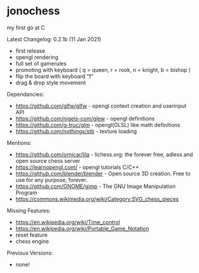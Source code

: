 # jonochess
my first go at C

Latest Changelog: 0.2.1b (11 Jan 2021)
- first release
- opengl rendering
- full set of gamerules
- promoting with keyboard ( q = queen, r = rook, n = knight, b = bishop )
- flip the board with keyboard "f"
- drag & drop style movement

Dependancies:
- https://github.com/glfw/glfw       - opengl context creation and userinput API
- https://github.com/nigels-com/glew - opengl definitions
- https://github.com/g-truc/glm      - opengl(GLSL) like math definitions
- https://github.com/nothings/stb    - texture loading

Mentions:
- https://github.com/ornicar/lila    - lichess.org: the forever free, adless and open source chess server
- https://learnopengl.com/           - opengl tutorials C/C++
- https://github.com/blender/blender - Open source 3D creation. Free to use for any purpose, forever.
- https://github.com/GNOME/gimp      - The GNU Image Manipulation Program
- https://commons.wikimedia.org/wiki/Category:SVG_chess_pieces

Missing Features:
- https://en.wikipedia.org/wiki/Time_control
- https://en.wikipedia.org/wiki/Portable_Game_Notation
- reset feature
- chess engine

Previous Versions:
- none!
